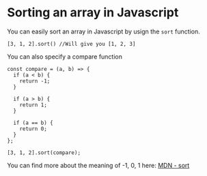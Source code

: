 # Sorting an array in Javascript

You can easily sort an array in Javascript by usign the ```sort``` function.

```
[3, 1, 2].sort() //Will give you [1, 2, 3]
```

You can also specify a compare function

```
const compare = (a, b) => {
  if (a < b) {
    return -1;
  }

  if (a > b) {
    return 1;
  }

  if (a == b) {
    return 0;
  }
};

[3, 1, 2].sort(compare);
```

You can find more about the meaning of -1, 0, 1 here: [MDN - sort](https://developer.mozilla.org/en-US/docs/Web/JavaScript/Reference/Global_Objects/Array/sort)
